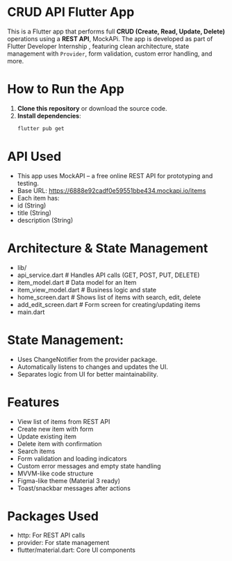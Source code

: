 # CRUD API Flutter App

This is a Flutter app that performs full **CRUD (Create, Read, Update, Delete)** operations using a **REST API**, MockAPi. The app is developed as part of Flutter Developer Internship , featuring clean architecture, state management with `Provider`, form validation, custom error handling, and more.

# How to Run the App

1. **Clone this repository** or download the source code.
2. **Install dependencies**:
   ```bash
   flutter pub get
# API Used
- This app uses MockAPI – a free online REST API for prototyping and testing.
- Base URL: https://6888e92cadf0e59551bbe434.mockapi.io/items
- Each item has:
- id (String)
- title (String)
- description (String)

# Architecture & State Management
- lib/
- api_service.dart       # Handles API calls (GET, POST, PUT, DELETE)
- item_model.dart        # Data model for an Item
- item_view_model.dart   # Business logic and state
- home_screen.dart       # Shows list of items with search, edit, delete
- add_edit_screen.dart   # Form screen for creating/updating items
- main.dart

# State Management:
- Uses ChangeNotifier from the provider package.
- Automatically listens to changes and updates the UI.
- Separates logic from UI for better maintainability.  

# Features
- View list of items from REST API
- Create new item with form
- Update existing item
- Delete item with confirmation
- Search items
- Form validation and loading indicators
- Custom error messages and empty state handling
- MVVM-like code structure
- Figma-like theme (Material 3 ready)
- Toast/snackbar messages after actions

# Packages Used
- http: For REST API calls
- provider: For state management
- flutter/material.dart: Core UI components  
